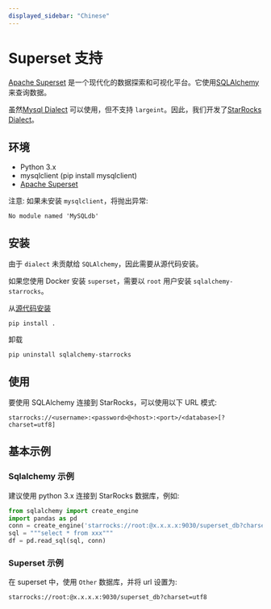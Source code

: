 ```yaml
---
displayed_sidebar: "Chinese"
---
```


# Superset 支持

[Apache Superset](https://superset.apache.org) 是一个现代化的数据探索和可视化平台。它使用[SQLAlchemy](https://github.com/StarRocks/starrocks/tree/main/contrib/starrocks-python-client/starrocks) 来查询数据。

虽然[Mysql Dialect](https://superset.apache.org/docs/databases/mysql) 可以使用，但不支持 `largeint`。因此，我们开发了[StarRocks Dialect](https://github.com/StarRocks/starrocks/tree/main/contrib/starrocks-python-client/starrocks/sqlalchemy)。

## 环境

- Python 3.x
- mysqlclient (pip install mysqlclient)
- [Apache Superset](https://superset.apache.org)

注意: 如果未安装 `mysqlclient`，将抛出异常:

```plain text
No module named 'MySQLdb'
```

## 安装

由于 `dialect` 未贡献给 `SQLAlchemy`，因此需要从源代码安装。

如果您使用 Docker 安装 `superset`，需要以 `root` 用户安装 `sqlalchemy-starrocks`。

从[源代码安装](https://github.com/StarRocks/starrocks/tree/main/contrib/starrocks-python-client/starrocks)

```shell
pip install .
```

卸载

```shell
pip uninstall sqlalchemy-starrocks
```

## 使用

要使用 SQLAlchemy 连接到 StarRocks，可以使用以下 URL 模式:

```shell
starrocks://<username>:<password>@<host>:<port>/<database>[?charset=utf8]
```

## 基本示例

### Sqlalchemy 示例

建议使用 python 3.x 连接到 StarRocks 数据库，例如:

```python
from sqlalchemy import create_engine
import pandas as pd
conn = create_engine('starrocks://root:@x.x.x.x:9030/superset_db?charset=utf8')
sql = """select * from xxx"""
df = pd.read_sql(sql, conn)
```

### Superset 示例

在 superset 中，使用 `Other` 数据库，并将 url 设置为:

```shell
starrocks://root:@x.x.x.x:9030/superset_db?charset=utf8
```
